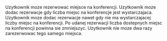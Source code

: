 Uzytkownik moze rezerwowac miejsce na konferencji.
Uzytkownik moze dodac rezerwacje gdy liczba miejsc na konferencje jest wystarczajaca.
Uzytkownik moze dodac rezerwacje nawet gdy nie ma wystarczajacej liczby miejsc na konferencji.
Po udanej rezerwacji liczba dostepnych miejsc na konferencji powinna sie zmniejszyc.
Uzytkownik nie moze dwa razy zarezerwowac tego samego miejsca.